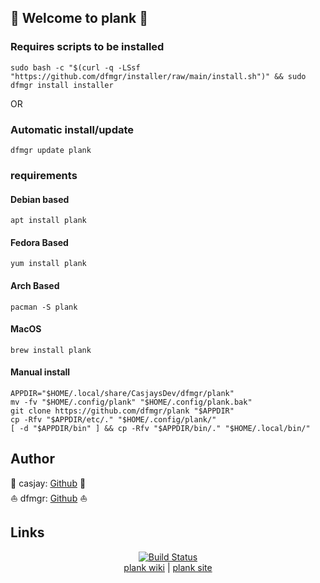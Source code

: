 ## 👋 Welcome to plank 🚀  

   
  
  
### Requires scripts to be installed

```shell
sudo bash -c "$(curl -q -LSsf "https://github.com/dfmgr/installer/raw/main/install.sh")" && sudo dfmgr install installer
```

OR

### Automatic install/update  

```shell
dfmgr update plank
```
  
### requirements  
  
#### Debian based

```shell
apt install plank
```  

#### Fedora Based

```shell
yum install plank
```  

#### Arch Based

```shell
pacman -S plank
```  

#### MacOS  

```shell
brew install plank
```
  
#### Manual install  

  ```shell
APPDIR="$HOME/.local/share/CasjaysDev/dfmgr/plank"
mv -fv "$HOME/.config/plank" "$HOME/.config/plank.bak"
git clone https://github.com/dfmgr/plank "$APPDIR"
cp -Rfv "$APPDIR/etc/." "$HOME/.config/plank/"
[ -d "$APPDIR/bin" ] && cp -Rfv "$APPDIR/bin/." "$HOME/.local/bin/"
```

## Author  

🤖 casjay: [Github](https://github.com/casjay) 🤖  
⛵ dfmgr: [Github](https://github.com/dfmgr) ⛵  

## Links

<p align=center>
   <a href="https://travis-ci.com/github/dfmgr/plank" target="_blank" rel="noopener noreferrer">
     <img src="https://travis-ci.com/dfmgr/plank.svg?branch=master" alt="Build Status"></a><br />
  <a href="https://wiki.archlinux.org/index.php/plank" target="_blank" rel="noopener noreferrer">plank wiki</a>  |  
  <a href="plank" target="_blank" rel="noopener noreferrer">plank site</a>
</p>  
